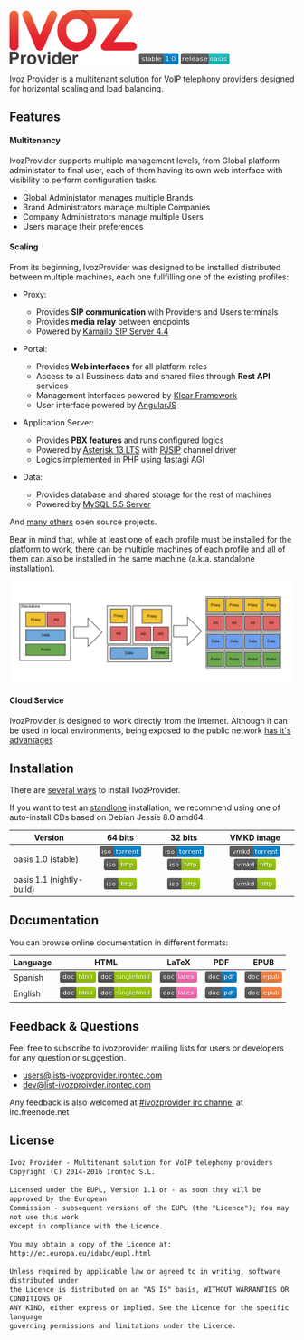 ![IvozProvider Logo](portals/public/images/logoprovider.png) ![stable](portals/public/images/stable-1.0-blue.png) ![release](portals/public/images/release-oasis-14b9bc.png)

Ivoz Provider is a multitenant solution for VoIP telephony providers designed for horizontal scaling and load balancing.

## Features
#### Multitenancy
IvozProvider supports multiple management levels, from Global platform administator to final user, each of them having its own web interface with visibility to perform configuration tasks.

 * Global Administator manages multiple Brands
 * Brand Administrators manage multiple Companies
 * Company Administrators manage multiple Users
 * Users manage their preferences

#### Scaling
From its beginning, IvozProvider was designed to be installed distributed between multiple machines, each one fullfilling one of the existing profiles:

 * Proxy:
   - Provides **SIP communication** with Providers and Users terminals
   - Provides **media relay** between endpoints
   - Powered by [Kamailo SIP Server 4.4](https://www.kamailio.org/w/)

 * Portal:
   - Provides **Web interfaces** for all platform roles
   - Access to all Bussiness data and shared files through **Rest API** services
   - Management interfaces powered by [Klear Framework](https://www.irontec.com/internet/klear)
   - User interface powered by [AngularJS](https://angularjs.org/)

 * Application Server:
   - Provides **PBX features** and runs configured logics
   - Powered by [Asterisk 13 LTS](http://www.asterisk.org/) with [PJSIP](http://www.pjsip.org/) channel driver
   - Logics implemented in PHP using fastagi AGI

 * Data:
   - Provides database and shared storage for the rest of machines
   - Powered by [MySQL 5.5 Server](http://www.mysql.com/)

And [many others](https://ironart3mis.github.io/ivozprovider/en/intro/what_is_inside.html) open source projects.

Bear in mind that, while at least one of each profile must be installed for the platform to work, there can be multiple machines of each profile and all of them can also be installed in the same machine (a.k.a. standalone installation).

![scaling](portals/public/images/horizontalscaling.png)

#### Cloud Service
IvozProvider is designed to work directly from the Internet. Although it can be used in local environments, being exposed to the public network [has it's advantages](https://ironart3mis.github.io/ivozprovider/es/intro/what_is_ivozprovider.html#expuesta-a-la-red-publica)

## Installation

There are [several ways](https://ironart3mis.github.io/ivozprovider/en/installation) to install IvozProvider.

If you want to test an [standlone](https://ironart3mis.github.io/ivozprovider/en/installation/install_types.html#instalacion-standalone) installation, we recommend using one of auto-install CDs based on Debian Jessie 8.0 amd64.


| Version  | 64 bits  | 32 bits | VMKD image |
|----------|:--------:|:-------:|:----------:|
|oasis 1.0 (stable) | [![iso torrent](portals/public/images/iso-torrent-blue.png)](http://daily.ivozprovider.irontec.com/torrents/ivozprovider-1.0-oasis-amd64-iso.torrent) [![iso http](portals/public/images/iso-http-green.png)](http://daily.ivozprovider.irontec.com/torrents/ivozprovider-1.0-oasis-amd64.iso)| [![iso torrent](portals/public/images/iso-torrent-blue.png)](http://daily.ivozprovider.irontec.com/torrents/ivozprovider-1.0-oasis-i386-iso.torrent) [![iso http](portals/public/images/iso-http-green.png)](http://daily.ivozprovider.irontec.com/torrents/ivozprovider-1.0-oasis-i386.iso)| [![vmkd torrent](portals/public/images/vmkd-torrent-blue.png)](http://daily.ivozprovider.irontec.com/torrents/ivozprovider-1.0-oasis-amd64-vmkd.torrent) [![vmkd http](portals/public/images/vmkd-http-green.png)](http://daily.ivozprovider.irontec.com/torrents/ivozprovider-1.0-oasis-amd64.vmkd)|
|oasis 1.1 (nightly-build) | [![iso http](portals/public/images/iso-http-green.png)](http://daily.ivozprovider.irontec.com/torrents/ivozprovider-1.1-oasis-nightly-amd64.iso)| [![iso http](portals/public/images/iso-http-green.png)](http://daily.ivozprovider.irontec.com/torrents/ivozprovider-1.1-oasis-nightly-amd64.iso)| [![vmkd http](portals/public/images/vmkd-http-green.png)](http://daily.ivozprovider.irontec.com/torrents/ivozprovider-1.1-oasis-nightly-amd64.vmkd)|


## Documentation

You can browse online documentation in different formats:

| Language | HTML | LaTeX | PDF | EPUB |
|----------|:----:|:-----:|:---:|:----:|
| Spanish  | [![badge html](portals/public/images/doc-html-green.png)](https://ivozprovider.github.io/ivozprovider/es) [![badge singlehtml](portals/public/images/doc-singlehtml-green.png)](https://ivozprovider.github.io/ivozprovider/essingle) | [![badge latex](portals/public/images/doc-latex-ff69b4.png)](https://ironart3mis.github.io/ivozprovider/eslatex/IvozProvider-1.0-oasis-es.tex) | [![badge pdf](portals/public/images/doc-pdf-blue.png)](https://ironart3mis.github.io/ivozprovider/eslatex/IvozProvider-1.0-oasis-es.pdf) | [![badge epub](portals/public/images/doc-epub-orange.png)](https://ironart3mis.github.io/ivozprovider/esepub/IvozProvider-1.0-oasis-es.epub) |
| English  | [![badge html](portals/public/images/doc-html-green.png)](https://ivozprovider.github.io/ivozprovider/en) [![badge singlehtml](portals/public/images/doc-singlehtml-green.png)](https://ivozprovider.github.io/ivozprovider/ensingle) | [![badge latex](portals/public/images/doc-latex-ff69b4.png)](https://ironart3mis.github.io/ivozprovider/enlatex/IvozProvider-1.0-oasis-en.tex) | [![badge pdf](portals/public/images/doc-pdf-blue.png)](https://ironart3mis.github.io/ivozprovider/enlatex/IvozProvider-1.0-oasis-en.pdf) | [![badge epub](portals/public/images/doc-epub-orange.png)](https://ironart3mis.github.io/ivozprovider/esepub/IvozProvider-1.0-oasis-en.epub) |


## Feedback & Questions

Feel free to subscribe to ivozprovider mailing lists for users or developers for any question
or suggestion.

 - users@lists-ivozprovider.irontec.com
 - dev@list-ivozproivder.irontec.com

Any feedback is also welcomed at [#ivozprovider irc channel](https://webchat.freenode.net/?channels=ivozprovider) at irc.freenode.net

## License
    Ivoz Provider - Multitenant solution for VoIP telephony providers
    Copyright (C) 2014-2016 Irontec S.L.

    Licensed under the EUPL, Version 1.1 or - as soon they will be approved by the European
    Commission - subsequent versions of the EUPL (the "Licence"); You may not use this work
    except in compliance with the Licence.

    You may obtain a copy of the Licence at:
    http://ec.europa.eu/idabc/eupl.html

    Unless required by applicable law or agreed to in writing, software distributed under
    the Licence is distributed on an "AS IS" basis, WITHOUT WARRANTIES OR CONDITIONS OF
    ANY KIND, either express or implied. See the Licence for the specific language
    governing permissions and limitations under the Licence.


